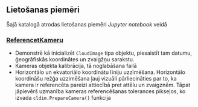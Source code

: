 ## Lietošanas piemēri 
Šajā katalogā atrodas lietošanas piemēri *Jupyter notebook* veidā

### [ReferencetKameru](ReferencetKameru.ipynb)
* Demonstrē kā inicializēt ```CloudImage``` tipa objektu, piesaistīt tam datumu, ģeogrāfiskās koordinātes un zvaigžņu sarakstu. 
* Kameras objekta kalibrācija, tā noglabāšana failā
* Horizontālo un ekvatoriālo koordinātu līniju uzzīmēšana. Horizontālo koordināšu režģa uzzimēšana ļauj vizuāli pārliecināties par to, ka kamera ir referencēta pareizi attiecībā pret attēlu un zvaigznēm. Tāpat jāpievērš uzmanība kameras referencēšanas tolerances pikseļos, ko izvada ```cldim.PrepareCamera()``` funkcija
